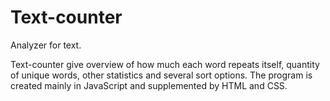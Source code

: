 # Text-counter
Analyzer for text.

Text-counter give overview of how much each word repeats itself, quantity of unique words, other statistics and several sort options. The program is created mainly in JavaScript and supplemented by HTML and CSS. 
